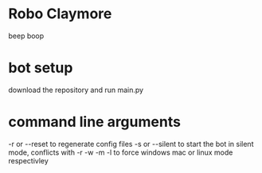 # Robo Claymore
beep boop

# bot setup
download the repository and run main.py

# command line arguments
-r or --reset to regenerate config files
-s or --silent to start the bot in silent mode, conflicts with -r
-w -m -l to force windows mac or linux mode respectivley
